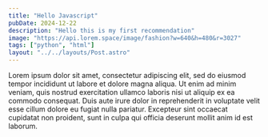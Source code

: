 ```yaml
---
title: "Hello Javascript"
pubDate: 2024-12-22
description: "Hello this is my first recommendation"
image: "https://api.lorem.space/image/fashion?w=640&h=480&r=3027"
tags: ["python", "html"]
layout: "../../layouts/Post.astro"
---
```

Lorem ipsum dolor sit amet, consectetur adipiscing elit, sed do eiusmod tempor incididunt ut labore et dolore magna aliqua. Ut enim ad minim veniam, quis nostrud exercitation ullamco laboris nisi ut aliquip ex ea commodo consequat. Duis aute irure dolor in reprehenderit in voluptate velit esse cillum dolore eu fugiat nulla pariatur. Excepteur sint occaecat cupidatat non proident, sunt in culpa qui officia deserunt mollit anim id est laborum.
